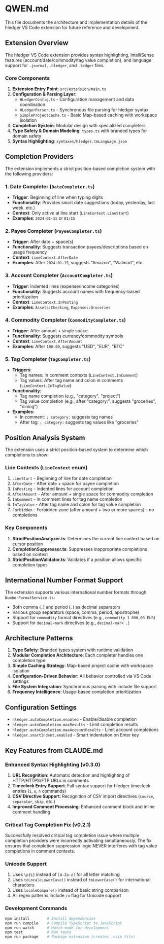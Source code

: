 # QWEN.md

This file documents the architecture and implementation details of the hledger VS Code extension for future reference and development.

## Extension Overview

The hledger VS Code extension provides syntax highlighting, IntelliSense features (account/date/commodity/tag value completion), and language support for `.journal`, `.hledger`, and `.ledger` files.

### Core Components

1. **Extension Entry Point**: `src/extension/main.ts`
2. **Configuration & Parsing Layer**:
   - `HLedgerConfig.ts` - Configuration management and data coordination
   - `HLedgerParser.ts` - Synchronous file parsing for hledger syntax
   - `SimpleProjectCache.ts` - Basic Map-based caching with workspace isolation
3. **Completion System**: Modular design with specialized completers
4. **Type Safety & Domain Modeling**: `types.ts` with branded types for domain safety
5. **Syntax Highlighting**: `syntaxes/hledger.tmLanguage.json`

## Completion Providers

The extension implements a strict position-based completion system with the following providers:

### 1. Date Completer (`DateCompleter.ts`)

- **Trigger**: Beginning of line when typing digits
- **Functionality**: Provides smart date suggestions (today, yesterday, last week, etc.)
- **Context**: Only active at line start (`LineContext.LineStart`)
- **Examples**: `2024-01-15` or `01/15`

### 2. Payee Completer (`PayeeCompleter.ts`)

- **Trigger**: After date + space(s)
- **Functionality**: Suggests transaction payees/descriptions based on usage frequency
- **Context**: `LineContext.AfterDate`
- **Examples**: After `2024-01-15`, suggests "Amazon", "Walmart", etc.

### 3. Account Completer (`AccountCompleter.ts`)

- **Trigger**: Indented lines (expense/income categories)
- **Functionality**: Suggests account names with frequency-based prioritization
- **Context**: `LineContext.InPosting`
- **Examples**: `Assets:Checking`, `Expenses:Groceries`

### 4. Commodity Completer (`CommodityCompleter.ts`)

- **Trigger**: After amount + single space
- **Functionality**: Suggests currency/commodity symbols
- **Context**: `LineContext.AfterAmount`
- **Examples**: After `100.00`, suggests "USD", "EUR", "BTC"

### 5. Tag Completer (`TagCompleter.ts`)

- **Triggers**:
  - Tag names: In comment contexts (`LineContext.InComment`)
  - Tag values: After tag name and colon in comments (`LineContext.InTagValue`)
- **Functionality**:
  - Tag name completion (e.g., "category", "project")
  - Tag value completion (e.g., after "category:", suggests "groceries", "dining")
- **Examples**:
  - In comment: `; category:` suggests tag names
  - After tag: `; category:` suggests tag values like "groceries"

## Position Analysis System

The extension uses a strict position-based system to determine which completions to show:

### Line Contexts (`LineContext` enum)

1. `LineStart` - Beginning of line for date completion
2. `AfterDate` - After date + space for payee completion
3. `InPosting` - Indented lines for account completion
4. `AfterAmount` - After amount + single space for commodity completion
5. `InComment` - In comment lines for tag name completion
6. `InTagValue` - After tag name and colon for tag value completion
7. `Forbidden` - Forbidden zone (after amount + two or more spaces) - no completions

### Key Components

1. **StrictPositionAnalyzer.ts**: Determines the current line context based on cursor position
2. **CompletionSuppressor.ts**: Suppresses inappropriate completions based on context
3. **StrictPositionValidator.ts**: Validates if a position allows specific completion types

## International Number Format Support

The extension supports various international number formats through `NumberFormatService.ts`:

- Both comma (`,`) and period (`.`) as decimal separators
- Various group separators (space, comma, period, apostrophe)
- Support for `commodity` format directives (e.g., `commodity 1 000,00 EUR`)
- Support for `decimal-mark` directives (e.g., `decimal-mark ,`)

## Architecture Patterns

1. **Type Safety**: Branded types system with runtime validation
2. **Modular Completion Architecture**: Each completer handles one completion type
3. **Simple Caching Strategy**: Map-based project cache with workspace isolation
4. **Configuration-Driven Behavior**: All behavior controlled via VS Code settings
5. **File System Integration**: Synchronous parsing with include file support
6. **Frequency Intelligence**: Usage-based completion prioritization

## Configuration Settings

- `hledger.autoCompletion.enabled` - Enable/disable completion
- `hledger.autoCompletion.maxResults` - Limit completion results
- `hledger.autoCompletion.maxAccountResults` - Limit account completions
- `hledger.smartIndent.enabled` - Smart indentation on Enter key

## Key Features from CLAUDE.md

### Enhanced Syntax Highlighting (v0.3.0)

1. **URL Recognition**: Automatic detection and highlighting of HTTP/HTTPS/FTP URLs in comments
2. **Timeclock Entry Support**: Full syntax support for hledger timeclock entries (`i`, `o`, `h` commands)
3. **CSV Directive Support**: Recognition of CSV import directives (`source`, `separator`, `skip`, etc.)
4. **Improved Comment Processing**: Enhanced comment block and inline comment handling

### Critical Tag Completion Fix (v0.2.1)

Successfully resolved critical tag completion issue where multiple completion providers were incorrectly activating simultaneously. The fix ensures that completion suppression logic NEVER interferes with tag value completions in comment contexts.

### Unicode Support

1. Uses `\p{L}` instead of `[A-Za-z]` for all letter matching
2. Uses `toLocaleLowerCase()` instead of `toLowerCase()` for international characters
3. Uses `localeCompare()` instead of basic string comparison
4. All regex patterns include `/u` flag for Unicode support

### Development Commands

```bash
npm install        # Install dependencies
npm run compile    # Compile TypeScript to JavaScript
npm run watch      # Watch mode for development
npm test           # Run tests
npm run package    # Package extension (creates .vsix file)
```
